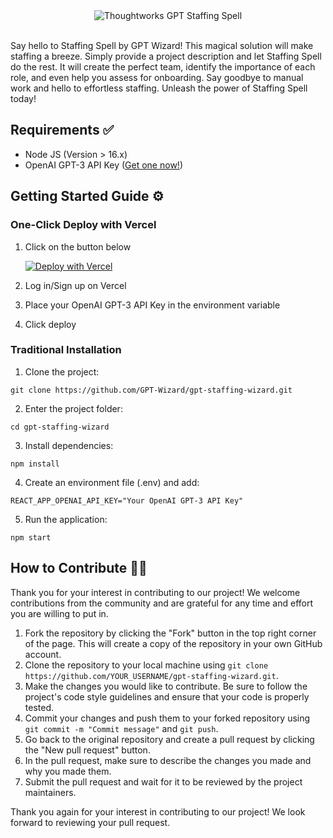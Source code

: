 <div align="center">
  <img src="https://images.ctfassets.net/a0typynlh1op/3K2yEhlW9hdD2yRjoSKyv8/e10c56ad9e68ec74b8552a959cf1e148/staffing-spell-low-resolution-logo-color-on-transparent-background.png?fm=jpg&fl=progressive" alt="Thoughtworks GPT Staffing Spell" />
</div>

<br/>

Say hello to Staffing Spell by GPT Wizard! This magical solution will make staffing a breeze. Simply provide a project description and let Staffing Spell do the rest. It will create the perfect team, identify the importance of each role, and even help you assess for onboarding. Say goodbye to manual work and hello to effortless staffing. Unleash the power of Staffing Spell today!

## Requirements ✅

- Node JS (Version > 16.x)
- OpenAI GPT-3 API Key ([Get one now!](https://platform.openai.com/account/api-keys))

## Getting Started Guide ⚙️

### One-Click Deploy with Vercel
1. Click on the button below

    [![Deploy with Vercel](https://vercel.com/button)](https://vercel.com/new/clone?repository-url=https%3A%2F%2Fgithub.com%2FGPT-Wizard%2Fgpt-staffing-wizard&env=REACT_APP_OPENAI_API_KEY&envDescription=Your%20OpenAI%20GPT-3%20API%20Key&envLink=https%3A%2F%2Fplatform.openai.com%2Faccount%2Fapi-keys&project-name=gpt-staffing-wizard&repository-name=gpt-staffing-wizard&demo-title=GPT%20Staffing%20Spell&demo-description=Experience%20effortless%20staffing%20with%20Staffing%20Spell%20by%20GPT%20Wizard.%20A%20magical%20solution%20that%20creates%20perfect%20teams%2C%20identifies%20role%20importance%20%26%20assesses%20for%20onboarding%20with%20just%20a%20project%20description.%20Unleash%20the%20magic%20today!%20%F0%9F%A7%99%E2%80%8D%E2%99%82%EF%B8%8F)

2. Log in/Sign up on Vercel
3. Place your OpenAI GPT-3 API Key in the environment variable
4. Click deploy

### Traditional Installation
1. Clone the project: 
```
git clone https://github.com/GPT-Wizard/gpt-staffing-wizard.git
```
2. Enter the project folder: 
```
cd gpt-staffing-wizard
```
3. Install dependencies: 
```
npm install
```
4. Create an environment file (.env) and add:
```
REACT_APP_OPENAI_API_KEY="Your OpenAI GPT-3 API Key"
```
5. Run the application: 
```
npm start
```

## How to Contribute 👨‍💻

Thank you for your interest in contributing to our project! We welcome contributions from the community and are grateful for any time and effort you are willing to put in.

1. Fork the repository by clicking the "Fork" button in the top right corner of the page. This will create a copy of the repository in your own GitHub account.
2. Clone the repository to your local machine using `git clone https://github.com/YOUR_USERNAME/gpt-staffing-wizard.git`.
3. Make the changes you would like to contribute. Be sure to follow the project's code style guidelines and ensure that your code is properly tested.
4. Commit your changes and push them to your forked repository using `git commit -m "Commit message"` and `git push`.
5. Go back to the original repository and create a pull request by clicking the "New pull request" button.
6. In the pull request, make sure to describe the changes you made and why you made them.
7. Submit the pull request and wait for it to be reviewed by the project maintainers.

Thank you again for your interest in contributing to our project! We look forward to reviewing your pull request.
